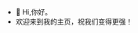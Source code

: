 - 👋 Hi,你好。
- 欢迎来到我的主页，祝我们变得更强！
<!---
zhangliang322/zhangliang322 is a ✨ special ✨ repository because its `README.md` (this file) appears on your GitHub profile.
You can click the Preview link to take a look at your changes.
--->
